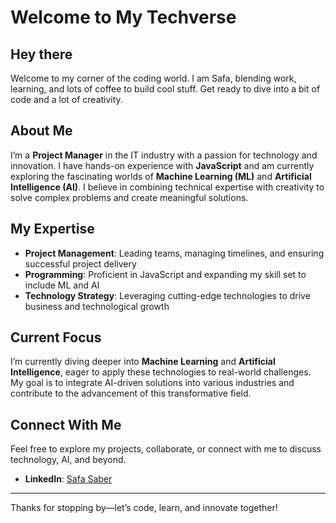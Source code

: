 # Welcome to My Techverse

## Hey there

Welcome to my corner of the coding world. I am Safa, blending work, learning,
and lots of coffee to build cool stuff. Get ready to dive into a bit of code
and a lot of creativity.

## About Me

I’m a **Project Manager** in the IT industry with a passion for technology and
innovation. I have hands-on experience with **JavaScript** and am currently
exploring the fascinating worlds of **Machine Learning (ML)** and **Artificial
Intelligence (AI)**. I believe in combining technical expertise with creativity
to solve complex problems and create meaningful solutions.

## My Expertise

- **Project Management**: Leading teams, managing timelines, and ensuring
  successful project delivery
- **Programming**: Proficient in JavaScript and expanding my skill set to include
  ML and AI
- **Technology Strategy**: Leveraging cutting-edge technologies to drive business
  and technological growth

## Current Focus

I’m currently diving deeper into **Machine Learning** and **Artificial
Intelligence**, eager to apply these technologies to real-world challenges. My
goal is to integrate AI-driven solutions into various industries and contribute
to the advancement of this transformative field.

## Connect With Me

Feel free to explore my projects, collaborate, or connect with me to discuss
technology, AI, and beyond.

- **LinkedIn**: [Safa Saber](https://www.linkedin.com/in/safa-saber-b8847023a/)

---

Thanks for stopping by—let’s code, learn, and innovate together!
